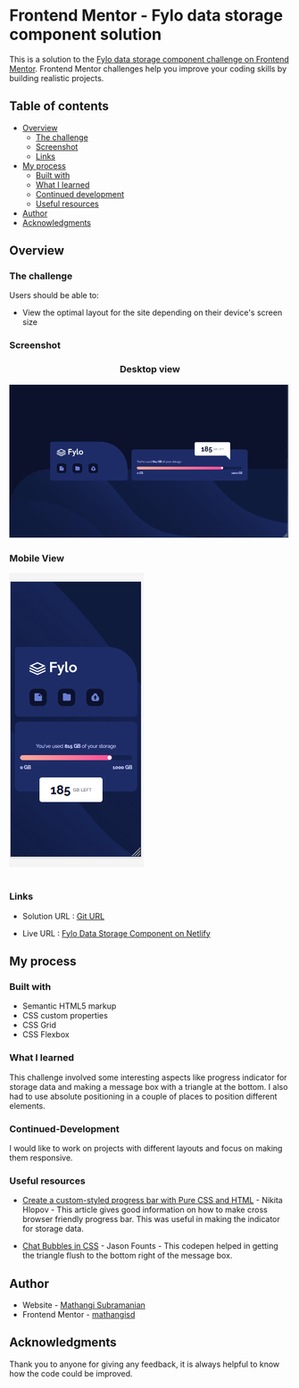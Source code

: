 # Frontend Mentor - Fylo data storage component solution

This is a solution to the [Fylo data storage component challenge on Frontend Mentor](https://www.frontendmentor.io/challenges/fylo-data-storage-component-1dZPRbV5n). Frontend Mentor challenges help you improve your coding skills by building realistic projects. 


## Table of contents

- [Overview](#overview)
  - [The challenge](#the-challenge)
  - [Screenshot](#screenshot)
  - [Links](#links)
- [My process](#my-process)
  - [Built with](#built-with)
  - [What I learned](#what-i-learned)
  - [Continued development](#continued-development)
  - [Useful resources](#useful-resources)
- [Author](#author)
- [Acknowledgments](#acknowledgments)

## Overview
### The challenge

Users should be able to:

- View the optimal layout for the site depending on their device's screen size

### Screenshot

### <p style="text-align: center;">Desktop view</p> 

![](./screenshot_fylodatastorage_desktop.png)


### <p style="text-align: left;">Mobile View</p> 

![](./screenshot_fylodatastorage_mobile.png)

# 
### Links

- Solution URL : [Git URL](https://github.com/mathangisd/fylo-data-storage-component.git)

- Live URL : [Fylo Data Storage Component on Netlify](https://fylo-data-storage-msd.netlify.app/)


## My process
### Built with

- Semantic HTML5 markup
- CSS custom properties
- CSS Grid
- CSS Flexbox

### What I learned

This challenge involved some interesting aspects like progress indicator for storage data and making a message box with a triangle at the bottom. I also had to use absolute positioning  in a couple of places to position different elements.

### Continued-Development
I would like to work on projects with different layouts and focus on making them responsive.

### Useful resources

- [Create a custom-styled progress bar with Pure CSS and HTML](https://nikitahl.com/progress-bar-css) - Nikita Hlopov - This article gives good information on how to make cross browser friendly progress bar. This was useful in making the indicator for storage data.

- [Chat Bubbles in CSS](https://codepen.io/Founts/pen/AJyVOr) - Jason Founts - This codepen helped in getting the triangle flush to the bottom right of the message box.


## Author
- Website - [Mathangi Subramanian](https://github.com/mathangisd)
- Frontend Mentor - [mathangisd](https://www.frontendmentor.io/profile/mathangisd)

## Acknowledgments
Thank you to anyone for giving any feedback, it is always helpful to know how the code could be improved.